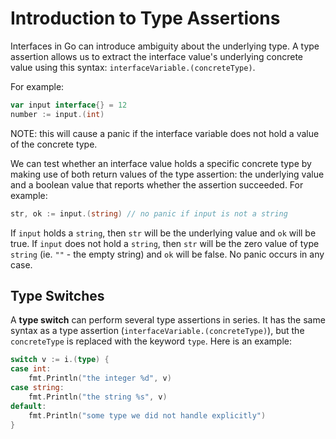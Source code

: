 # Introduction to Type Assertions

Interfaces in Go can introduce ambiguity about the underlying type.
A type assertion allows us to extract the interface value's underlying concrete value using this syntax: `interfaceVariable.(concreteType)`.

For example:

```go
var input interface{} = 12
number := input.(int)
```

NOTE: this will cause a panic if the interface variable does not hold a value of the concrete type.

We can test whether an interface value holds a specific concrete type by making use of both return values of the type assertion: the underlying value and a boolean value that reports whether the assertion succeeded.
For example:

```go
str, ok := input.(string) // no panic if input is not a string
```

If `input` holds a `string`, then `str` will be the underlying value and `ok` will be true.
If `input` does not hold a `string`, then `str` will be the zero value of type `string` (ie. `""` - the empty string) and `ok` will be false.
No panic occurs in any case.

## Type Switches

A **type switch** can perform several type assertions in series.
It has the same syntax as a type assertion (`interfaceVariable.(concreteType)`), but the `concreteType` is replaced with the keyword `type`.
Here is an example:

```go
switch v := i.(type) {
case int:
    fmt.Println("the integer %d", v)
case string:
    fmt.Println("the string %s", v)
default:
    fmt.Println("some type we did not handle explicitly")
}
```
